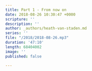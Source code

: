 ```yaml
---
title: Part 1 - From now on
date: 2018-08-26 10:30:47 +0000
scripture: ''
description: ''
author: _authors/heath-van-staden.md
series: ''
file: "/2018/2018-08-26.mp3"
duration: '47:10'
length: 68404002
image: ''
published: false

---
```

